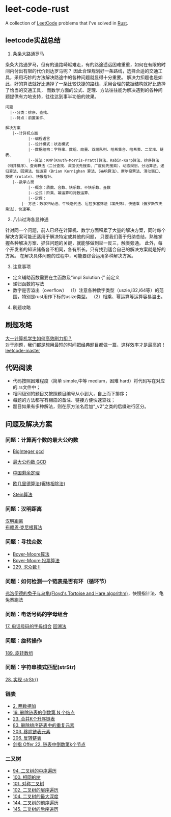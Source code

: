 # leet-code-rust
A collection of [LeetCode](https://leetcode-cn.com/) problems that I've solved in [Rust](Rust).

## leetcode实战总结 
1. 条条大路通罗马
   
条条大路通罗马，但有的道路崎岖难走，有的路途遥远困难重重，如何在有限的时间内付出有限的代价到达罗马呢？
因此合理规划好一条路线，选择合适的交通工具，采用巧妙的方法解决路途中的各种问题就显得十分重要。
解决力扣题也是如此，好的算法就好比选择了一条比较快捷的路线，采用合理的数据结构就好比选择了恰当的交通工具，
而数学方面的公式、定理、方法往往能为解决遇到的各种问题提供有力地支持，往往达到事半功倍的效果。

```
问题  
  |--分类：排序、查找、
  |--特点：前置条件、
  
解决方案  
   |--计算机方面  
          |--编程语言  
          |--设计模式：状态模式
          |--数据结构：字符串、数组、向量、双端队列、哈希集合、哈希表、二叉堆、链表、  
          |--算法：KMP(Knuth-Morris-Pratt)算法、Rabin-Karp算法、排序算法（归并排序）、查询算法（二分查找、深度优先搜索、广度优先搜索）、动态规划、分治算法、递归算法、回溯法、位运算（Brian Kernighan 算法、SWAR算法）、摩尔投票法、滑动窗口、旋转（rotate）、快慢指针、  		  
   |--数学方面
          |--概念：质数、合数、快乐数、不快乐数、丑数
          |--公式：阶乘、幂运算和对数运算、 
          |--定理： 
	   |--方法：数学归纳法、牛顿迭代法、厄拉多塞筛法（埃氏筛）、快速乘（俄罗斯农夫乘法）、快速幂、
```
2. 八仙过海各显神通

针对同一个问题，前人已经在计算机、数学方面积累了大量的解决方案，同时每个解决方案可能还适用于解决特定或其他的问题，
只要我们善于归纳总结，熟练掌握各种解决方案、抓住问题的关键，就能够做到举一反三，触类旁通。
此外，每个开发者的知识储备各不相同，各有所长。只有找到适合自己的解决方案就是好的方案。
在解决具体问题的过程中，可能要综合运用多种解决方案。


3. 注意事项
- 定义辅助函数需要在主函数及“impl Solution {” 前定义
- 递归函数的写法
- 数字是否溢出（overflow）
（1）注意各种数字类型（uszie,i32,i64等）的范围，特别是rust用作下标的usize类型。
（2）相乘、幂运算等运算容易溢出。

4. 刷题攻略
## 刷题攻略	
[大一计算机学生如何高效刷力扣？](https://www.zhihu.com/question/392882083/answer/1860538172 )	
对于刷题，我们都是想用最短的时间把经典题目都做一篇，这样效率才是最高的！
[leetcode-master](https://github.com/youngyangyang04/leetcode-master )


## 代码阅读
- 代码按照困难程度（简单 simple,中等 medium，困难 hard）将代码写在对应的.rs文件中；
- 相同级别的题目又按照题目编号从小到大，自上而下排序；
- 每题的方法都写有相应的备注、链接方便快速查找；
- 题目如果有多种解法，则在原方法名后加“_v2”之类的后缀进行区分。

## 问题及解决方案

### 问题：计算两个数的最大公约数
- [BigInteger gcd](https://docs.oracle.com/javase/7/docs/api/java/math/BigInteger.html )
- [最大公约数 GCD](https://baike.baidu.com/item/%E6%9C%80%E5%A4%A7%E5%85%AC%E7%BA%A6%E6%95%B0/869308?fr=aladdin )
- [中国剩余定理](https://baike.baidu.com/item/%E5%AD%99%E5%AD%90%E5%AE%9A%E7%90%86?fromtitle=%E4%B8%AD%E5%9B%BD%E5%89%A9%E4%BD%99%E5%AE%9A%E7%90%86&fromid=11200132 )
- [欧几里德算法(辗转相除法)](https://baike.baidu.com/item/%E6%AC%A7%E5%87%A0%E9%87%8C%E5%BE%97%E7%AE%97%E6%B3%95/1647675?fromtitle=%E6%AC%A7%E5%87%A0%E9%87%8C%E5%BE%B7%E7%AE%97%E6%B3%95&fromid=9002848 )

- [Stein算法](https://baike.baidu.com/item/Stein%E7%AE%97%E6%B3%95/7874057 )
### 问题：汉明距离
[汉明距离](https://baike.baidu.com/item/%E6%B1%89%E6%98%8E%E8%B7%9D%E7%A6%BB/475174?fr=aladdin#4 )  
[布赖恩·克尼根算法](https://www.e-learn.cn/topic/3779838 )

### 问题：寻找众数
- [Boyer-Moore算法](https://baike.baidu.com/item/Boyer-%20Moore%E7%AE%97%E6%B3%95/16548374?fr=aladdin )
- [Boyer-Moore 投票算法](https://zhuanlan.zhihu.com/p/85474828 )
- [229. 求众数 II](https://leetcode-cn.com/problems/majority-element-ii/)

### 问题：如何检测一个链表是否有环（循环节）
[弗洛伊德的兔子与乌龟(Floyd's Tortoise and Hare algorithm)](https://zhuanlan.zhihu.com/p/105269431 )，快慢指针法、龟兔赛跑法

### 问题：电话号码的字母组合
[17. 电话号码的字母组合](https://leetcode-cn.com/problems/letter-combinations-of-a-phone-number/)
[回溯法](https://baike.baidu.com/item/%E5%9B%9E%E6%BA%AF%E6%B3%95/86074?fr=aladdin)

### 问题：旋转操作
[189. 旋转数组](https://leetcode-cn.com/problems/rotate-array/) 

### 问题：字符串模式匹配(strStr)
[28. 实现 strStr()](https://leetcode-cn.com/problems/implement-strstr/)

### 链表
- [2. 两数相加](https://leetcode-cn.com/problems/add-two-numbers/ )
- [19. 删除链表的倒数第 N 个结点](https://leetcode-cn.com/problems/remove-nth-node-from-end-of-list/ )
- [23. 合并K个升序链表](https://leetcode-cn.com/problems/merge-k-sorted-lists/ )
- [83. 删除排序链表中的重复元素](https://leetcode-cn.com/problems/remove-duplicates-from-sorted-list/ )
- [203. 移除链表元素](https://leetcode-cn.com/problems/remove-linked-list-elements/ )
- [206. 反转链表](https://leetcode-cn.com/problems/reverse-linked-list/ )
- [剑指 Offer 22. 链表中倒数第k个节点](https://leetcode-cn.com/problems/lian-biao-zhong-dao-shu-di-kge-jie-dian-lcof/submissions/ )


### 二叉树
- [94. 二叉树的中序遍历 ](https://leetcode-cn.com/problems/binary-tree-inorder-traversal/ )
- [100. 相同的树](https://leetcode-cn.com/problems/same-tree/ )
- [101. 对称二叉树](https://leetcode-cn.com/problems/symmetric-tree/ )
- [102. 二叉树的层序遍历](https://leetcode-cn.com/problems/binary-tree-level-order-traversal/ )
- [104. 二叉树的最大深度](https://leetcode-cn.com/problems/maximum-depth-of-binary-tree/ )
- [144. 二叉树的前序遍历](https://leetcode-cn.com/problems/binary-tree-preorder-traversal/ )
- [145. 二叉树的后序遍历](https://leetcode-cn.com/problems/binary-tree-postorder-traversal/ )
